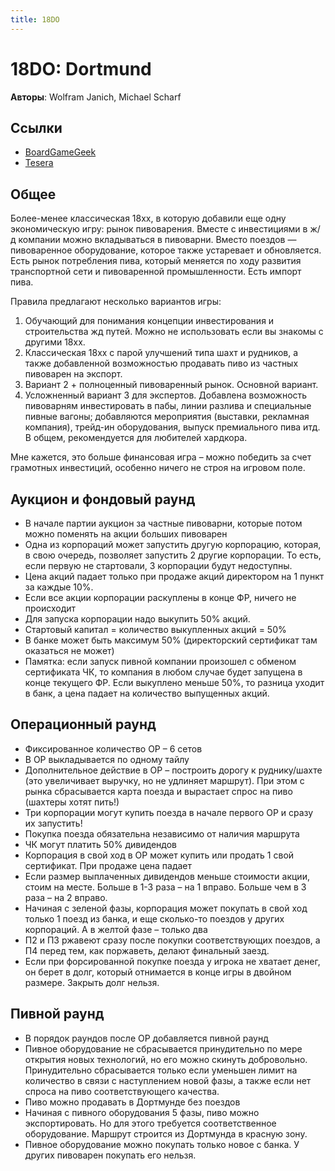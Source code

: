 ```yaml
---
title: 18DO
---
```


# 18DO: Dortmund

**Авторы**: Wolfram Janich, Michael Scharf

## Ссылки

* [BoardGameGeek](https://boardgamegeek.com/boardgame/238957/18do-dortmund)
* [Tesera](https://tesera.ru/game/18do/)

## Общее

Более-менее классическая 18хх, в которую добавили еще одну экономическую игру:
рынок пивоварения. Вместе с инвестициями в ж/д компании можно вкладываться в
пивоварни. Вместо поездов — пивоваренное оборудование, которое также устаревает
и обновляется. Есть рынок потребления пива, который меняется по ходу развития
транспортной сети и пивоваренной промышленности. Есть импорт пива.

Правила предлагают несколько вариантов игры:
1. Обучающий для понимания концепции инвестирования и строительства жд путей.
Можно не использовать если вы знакомы с другими 18хх.
2. Классическая 18хх с парой улучшений типа шахт и рудников, а также добавленной
возможностью продавать пиво из частных пивоварен на экспорт.
3. Вариант 2 + полноценный пивоваренный рынок. Основной вариант.
4. Усложненный вариант 3 для экспертов. Добавлена возможность пивоварням
инвестировать в пабы, линии разлива и специальные пивные вагоны; добавляются
мероприятия (выставки, рекламная компания), трейд-ин оборудования, выпуск
премиального пива итд. В общем, рекомендуется для любителей хардкора.

Мне кажется, это больше финансовая игра – можно победить за счет грамотных
инвестиций, особенно ничего не строя на игровом поле.

## Аукцион и фондовый раунд

* В начале партии аукцион за частные пивоварни, которые потом можно поменять на
акции больших пивоварен
* Одна из корпораций может запустить другую корпорацию, которая, в свою очередь,
позволяет запустить 2 другие корпорации. То есть, если первую не стартовали,
3 корпорации будут недоступны.
* Цена акций падает только при продаже акций директором на 1 пункт за каждые 10%.
* Если все акции корпорации раскуплены в конце ФР, ничего не происходит
* Для запуска корпорации надо выкупить 50% акций.
* Стартовый капитал = количество выкупленных акций = 50%
* В банке может быть максимум 50% (директорский сертификат там оказаться не может)
* Памятка: если запуск пивной компании произошел с обменом сертификата ЧК, то
компания в любом случае будет запущена в конце текущего ФР. Если выкуплено
меньше 50%, то разница уходит в банк, а цена падает на количество выпущенных акций.

## Операционный раунд

* Фиксированное количество ОР – 6 сетов
* В ОР выкладывается по одному тайлу
* Дополнительное действие в ОР – построить дорогу к руднику/шахте (это увеличивает
выручку, но не удлиняет маршрут). При этом с рынка сбрасывается карта поезда и
вырастает спрос на пиво (шахтеры хотят пить!)
* Три корпорации могут купить поезда в начале первого ОР и сразу их запустить!
* Покупка поезда обязательна независимо от наличия маршрута
* ЧК могут платить 50% дивидендов
* Корпорация в свой ход в ОР может купить или продать 1 свой сертификат. При продаже
цена падает
* Если размер выплаченных дивидендов меньше стоимости акции, стоим на месте.
Больше в 1-3 раза – на 1 вправо. Больше чем в 3 раза – на 2 вправо.
* Начиная с зеленой фазы, корпорация может покупать в свой ход только 1 поезд из
банка, и еще сколько-то поездов у других корпораций. А в желтой фазе – только два
* П2 и П3 ржавеют сразу после покупки соответствующих поездов, а П4 перед тем,
как поржаветь, делают финальный заезд.
* Если при форсированной покупке поезда у игрока не хватает денег, он берет в
долг, который отнимается в конце игры в двойном размере. Закрыть долг нельзя.

## Пивной раунд

* В порядок раундов после ОР добавляется пивной раунд
* Пивное оборудование не сбрасывается принудительно по мере открытия новых
технологий, но его можно скинуть добровольно. Принудительно сбрасывается только
если уменьшен лимит на количество в связи с наступлением новой фазы, а также
если нет спроса на пиво соответствующего качества.
* Пиво можно продавать в Дортмунде без поездов
* Начиная с пивного оборудования 5 фазы, пиво можно экспортировать. Но для этого
требуется соответственное оборудование. Маршрут строится из Дортмунда в красную зону.
* Пивное оборудование можно покупать только новое с банка. У других пивоварен покупать его нельзя.
